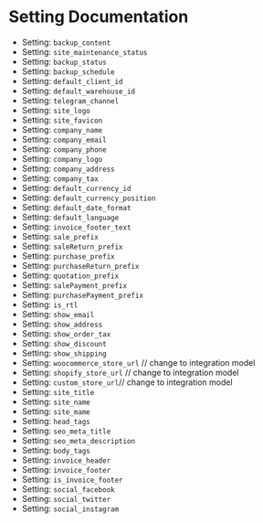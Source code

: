 # Setting Documentation

- Setting: `backup_content`
- Setting: `site_maintenance_status`
- Setting: `backup_status`
- Setting: `backup_schedule`
- Setting: `default_client_id`
- Setting: `default_warehouse_id`
- Setting: `telegram_channel`
- Setting: `site_logo`
- Setting: `site_favicon`
- Setting: `company_name`
- Setting: `company_email`
- Setting: `company_phone`
- Setting: `company_logo`
- Setting: `company_address`
- Setting: `company_tax`
- Setting: `default_currency_id`
- Setting: `default_currency_position`
- Setting: `default_date_format`
- Setting: `default_language`
- Setting: `invoice_footer_text`
- Setting: `sale_prefix`
- Setting: `saleReturn_prefix`
- Setting: `purchase_prefix`
- Setting: `purchaseReturn_prefix`
- Setting: `quotation_prefix`
- Setting: `salePayment_prefix`
- Setting: `purchasePayment_prefix`
- Setting: `is_rtl`
- Setting: `show_email`
- Setting: `show_address`
- Setting: `show_order_tax`
- Setting: `show_discount`
- Setting: `show_shipping`
- Setting: `woocommerce_store_url` // change to integration model
- Setting: `shopify_store_url` // change to integration model
- Setting: `custom_store_url`// change to integration model
- Setting: `site_title`
- Setting: `site_name`
- Setting: `site_mame`
- Setting: `head_tags`
- Setting: `seo_meta_title`
- Setting: `seo_meta_description`
- Setting: `body_tags`
- Setting: `invoice_header`
- Setting: `invoice_footer`
- Setting: `is_invoice_footer`
- Setting: `social_facebook`
- Setting: `social_twitter`
- Setting: `social_instagram`
